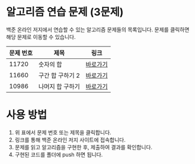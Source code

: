 # 알고리즘 연습 문제 (3문제)

백준 온라인 저지에서 연습할 수 있는 알고리즘 문제들의 목록입니다. 문제를 클릭하면 해당 문제로 이동할 수 있습니다.

| 문제 번호 | 제목               | 링크                                       |
|-----------|--------------------|-------------------------------------------|
| 11720      | 숫자의 합                | [바로가기](https://www.acmicpc.net/problem/11720) |
| 11660      | 구간 합 구하기 2                | [바로가기](https://www.acmicpc.net/problem/11660) |
| 10986      | 나머지 합 구하기               | [바로가기](https://www.acmicpc.net/problem/10986) |

# 사용 방법

1. 위 표에서 문제 번호 또는 제목을 클릭합니다.
2. 링크를 통해 백준 온라인 저지 사이트에 접속합니다.
3. 문제를 읽고 알고리즘을 구현한 후, 제출하여 결과를 확인합니다.
4. 구현된 코드를 폴더에 push 하면 됩니다.